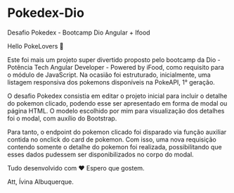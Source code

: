 # Pokedex-Dio
Desafio Pokedex - Bootcamp Dio Angular + Ifood

Hello PokeLovers 🥰

Este foi mais um projeto super divertido proposto pelo bootcamp da Dio - Potência Tech Angular Developer - Powered by iFood, como requisito para o módulo de JavaScript.
Na ocasião foi estruturado, inicialmente, uma listagem responsiva dos pokemons disponíveis na PokeAPI, 1° geração.

O desafio Pokedex consistia em editar o projeto inicial para incluir o detalhe do pokemon clicado, podendo esse ser apresentado em forma de modal ou página HTML. 
O modelo escolhido por mim para visualização dos detalhes foi o modal, com auxílio do Bootstrap.

Para tanto, o endpoint do pokemon clicado foi disparado via função auxiliar contida no onclick do card de pokemon. 
Com isso, uma nova requisição contendo somente o detalhe do pokemon foi realizada, possibilitando que esses dados pudessem ser disponibilizados no corpo do modal.

Tudo desenvolvido com ❤️
Espero que gostem. 

Att, Ívina Albuquerque.
